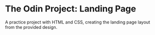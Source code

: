 # The Odin Project: Landing Page

A practice project with HTML and CSS, creating the landing page layout from the provided design.
